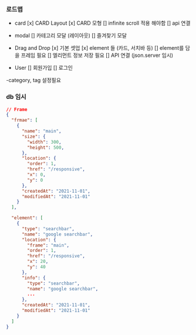 ### 로드맵

- card
  [x] CARD Layout
  [x] CARD 모형
  [] infinite scroll 적용 해야함
  [] api 연결

- modal
  [] 카테고리 모달 (레이아웃)
  [] 즐겨찾기 모달

- Drag and Drop
  [x] 기본 셋업
  [x] element 들 (카드, 서치바 등)
  [] element를 담을 프레임 필요
  [] 엘리먼트 정보 저장 필요
  [] API 연결 (json.server 임시)

- User
  [] 회원가입
  [] 로그인

-category, tag 설정필요

### db 임시

```json
// Frame
{
  "frmae": [
    {
      "name": "main",
      "size": {
        "width": 300,
        "height": 500,
      },
      "location": {
        "order": 1,
        "href": "/responsive",
        "x": 0,
        "y": 0
      },
      "createdAt": "2021-11-01",
      "modifiedAt": "2021-11-01"
    }
  ],

  "element": [
    {
      "type": "searchbar",
      "name": "google searchbar",
      "location": {
        "frame": "main",
        "order": 1,
        "href": "/responsive",
        "x": 20,
        "y": 40
      },
      "info": {
        "type": "searchbar",
        "name": "google searchbar",
        ...
      },
      "createdAt": "2021-11-01",
      "modifiedAt": "2021-11-01"
    }
  ]
}
```
